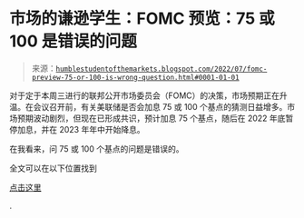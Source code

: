 <!--yml

分类：未分类

日期：2024-05-18 01:41:27

-->

# 市场的谦逊学生：FOMC 预览：75 或 100 是错误的问题

> 来源：[`humblestudentofthemarkets.blogspot.com/2022/07/fomc-preview-75-or-100-is-wrong-question.html#0001-01-01`](https://humblestudentofthemarkets.blogspot.com/2022/07/fomc-preview-75-or-100-is-wrong-question.html#0001-01-01)

对于定于本周三进行的联邦公开市场委员会（FOMC）的决策，市场预期正在升温。在会议召开前，有关美联储是否会加息 75 或 100 个基点的猜测日益增多。市场预期波动剧烈，但现在已形成共识，预计加息 75 个基点，随后在 2022 年底暂停加息，并在 2023 年年中开始降息。

在我看来，问 75 或 100 个基点的问题是错误的。

全文可以在以下位置找到

[点击这里](https://humblestudentofthemarkets.com/2022/07/25/fomc-preview-75-or-100-is-the-wrong-question/)

.
